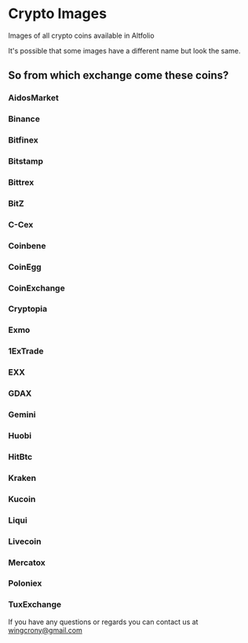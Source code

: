 # Crypto Images
Images of all crypto coins available in Altfolio

It's possible that some images have a different name but look the same.

## So from which exchange come these coins?

### AidosMarket
 
    
### Binance

    
### Bitfinex

    
### Bitstamp

   
### Bittrex

   
### BitZ

   
### C-Cex

   
### Coinbene

   
### CoinEgg

   
### CoinExchange

   
### Cryptopia

   
### Exmo

   
### 1ExTrade

   
### EXX

   
### GDAX

   
### Gemini

   
### Huobi

   
### HitBtc

   
### Kraken

   
### Kucoin

   
### Liqui

   
### Livecoin

    
### Mercatox

   
### Poloniex

   
### TuxExchange


If you have any questions or regards you can contact us at wingcrony@gmail.com
